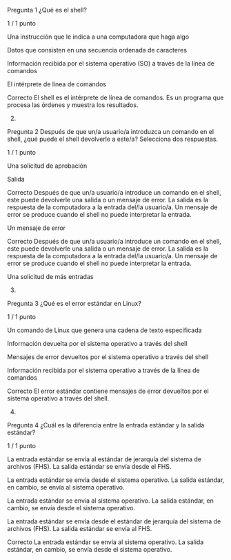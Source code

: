 Pregunta 1
¿Qué es el shell?

1 / 1 punto

Una instrucción que le indica a una computadora que haga algo


Datos que consisten en una secuencia ordenada de caracteres


Información recibida por el sistema operativo (SO) a través de la línea de comandos


El intérprete de línea de comandos

Correcto
El shell es el intérprete de línea de comandos. Es un programa que procesa las órdenes y muestra los resultados.

2.
Pregunta 2
Después de que un/a usuario/a introduzca un comando en el shell, ¿qué puede el shell devolverle a este/a? Selecciona dos respuestas.

1 / 1 punto

Una solicitud de aprobación 


Salida

Correcto
Después de que un/a usuario/a introduce un comando en el shell, este puede devolverle una salida o un mensaje de error. La salida es la respuesta de la computadora a la entrada del/la usuario/a. Un mensaje de error se produce cuando el shell no puede interpretar la entrada.


Un mensaje de error

Correcto
Después de que un/a usuario/a introduce un comando en el shell, este puede devolverle una salida o un mensaje de error. La salida es la respuesta de la computadora a la entrada del/la usuario/a. Un mensaje de error se produce cuando el shell no puede interpretar la entrada.


Una solicitud de más entradas 

3.
Pregunta 3
¿Qué es el error estándar en Linux?

1 / 1 punto

Un comando de Linux que genera una cadena de texto especificada


Información devuelta por el sistema operativo a través del shell


Mensajes de error devueltos por el sistema operativo a través del shell


Información recibida por el sistema operativo a través de la línea de comandos

Correcto
El error estándar contiene mensajes de error devueltos por el sistema operativo a través del shell.

4.
Pregunta 4
¿Cuál es la diferencia entre la entrada estándar y la salida estándar?

1 / 1 punto

La entrada estándar se envía al estándar de jerarquía del sistema de archivos (FHS). La salida estándar se envía desde el FHS.


La entrada estándar se envía desde el sistema operativo. La salida estándar, en cambio, se envía al sistema operativo.


La entrada estándar se envía al sistema operativo. La salida estándar, en cambio, se envía desde el sistema operativo.


La entrada estándar se envía desde el estándar de jerarquía del sistema de archivos (FHS). La salida estándar se envía al FHS.

Correcto
La entrada estándar se envía al sistema operativo. La salida estándar, en cambio, se envía desde el sistema operativo.